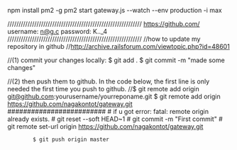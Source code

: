 npm install pm2 -g
pm2 start gateway.js --watch --env production -i max

////////////////////////////////////////////////////////////
https://github.com/
	username:	n@g.c
	password:	K.._4
////////////////////////////////////////////////////////////
//how to update my repository in github	
//http://archive.railsforum.com/viewtopic.php?id=48601
	
//(1) commit your changes locally:
			$ git add .
			$ git commit -m "made some changes"
	
//(2) then push them to github. In the code below, the first line is only needed the first time you push to github.
			//$ git remote add origin git@github.com:yourusername/yourreponame.git
			$ git remote add origin https://github.com/nagakontot/gateway.git
			#########################
			# if u got error: fatal: remote origin already exists.
			# git reset --soft HEAD~1
			# git commit -m "First commit"
			# git remote set-url origin https://github.com/nagakontot/gateway.git
			
			$ git push origin master